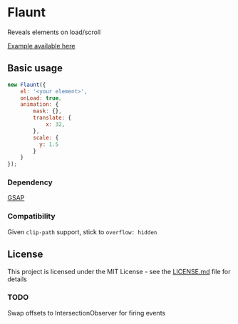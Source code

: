 # Flaunt

Reveals elements on load/scroll

[Example available here](https://svmuller.github.io/Flaunt/)

## Basic usage

```javascript
new Flaunt({
    el: '<your element>',
    onLoad: true,
    animation: {
        mask: {},
        translate: {
            x: 32,
        },
        scale: {
          y: 1.5
        }
    }
});
```

### Dependency

[GSAP](https://greensock.com/gsap)

### Compatibility

Given ```clip-path``` support, stick to ```overflow: hidden```

## License

This project is licensed under the MIT License - see the [LICENSE.md](LICENSE.md) file for details

### TODO

Swap offsets to IntersectionObserver for firing events

